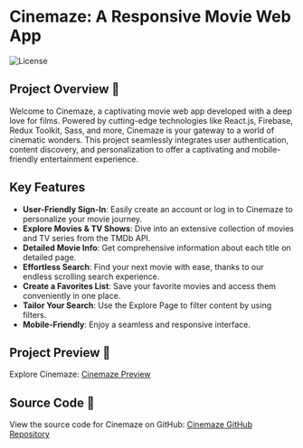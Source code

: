 
# Cinemaze: A Responsive Movie Web App
![License](https://img.shields.io/badge/license-MIT-blue)

## Project Overview 🎥

Welcome to Cinemaze, a captivating movie web app developed with a deep love for films. Powered by cutting-edge technologies like React.js, Firebase, Redux Toolkit, Sass, and more, Cinemaze is your gateway to a world of cinematic wonders. This project seamlessly integrates user authentication, content discovery, and personalization to offer a captivating and mobile-friendly entertainment experience.

## Key Features

- **User-Friendly Sign-In**: Easily create an account or log in to Cinemaze to personalize your movie journey.
- **Explore Movies & TV Shows**: Dive into an extensive collection of movies and TV series from the TMDb API.
- **Detailed Movie Info**: Get comprehensive information about each title on detailed page.
- **Effortless Search**: Find your next movie with ease, thanks to our endless scrolling search experience.
- **Create a Favorites List**: Save your favorite movies and access them conveniently in one place.
- **Tailor Your Search**: Use the Explore Page to filter content by using filters.
- **Mobile-Friendly**: Enjoy a seamless and responsive interface.

## Project Preview 🔗

Explore Cinemaze: [Cinemaze Preview](https://cinemaze-movie-app.vercel.app/)

## Source Code 📁

View the source code for Cinemaze on GitHub: [Cinemaze GitHub Repository](https://github.com/Al-Basit/Cinemaze-MovieApp)

